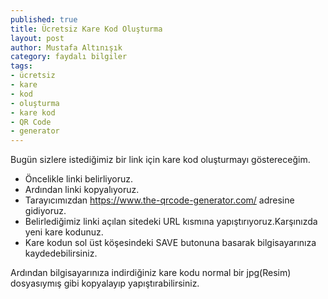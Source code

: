 ```yaml
---
published: true
title: Ücretsiz Kare Kod Oluşturma
layout: post
author: Mustafa Altınışık
category: faydalı bilgiler
tags:
- ücretsiz
- kare
- kod
- oluşturma
- kare kod
- QR Code
- generator
---
```



Bugün sizlere istediğimiz bir link için kare kod oluşturmayı göstereceğim.


- Öncelikle linki belirliyoruz.
- Ardından linki kopyalıyoruz.
- Tarayıcımızdan https://www.the-qrcode-generator.com/ adresine gidiyoruz.
- Belirlediğimiz linki açılan sitedeki URL kısmına yapıştırıyoruz.Karşınızda yeni kare kodunuz.
- Kare kodun sol üst köşesindeki SAVE butonuna basarak bilgisayarınıza kaydedebilirsiniz.

Ardından bilgisayarınıza indirdiğiniz kare kodu normal bir jpg(Resim) dosyasıymış gibi kopyalayıp yapıştırabilirsiniz.
